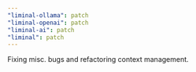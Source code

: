 ```yaml
---
"liminal-ollama": patch
"liminal-openai": patch
"liminal-ai": patch
"liminal": patch
---
```


Fixing misc. bugs and refactoring context management.
